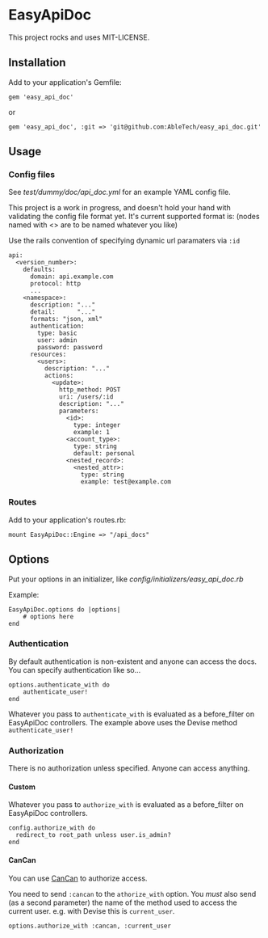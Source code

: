 # EasyApiDoc

This project rocks and uses MIT-LICENSE.

## Installation
Add to your application's Gemfile:

    gem 'easy_api_doc'

or

    gem 'easy_api_doc', :git => 'git@github.com:AbleTech/easy_api_doc.git'

## Usage

### Config files

See *test/dummy/doc/api_doc.yml* for an example YAML config file.

This project is a work in progress, and doesn't hold your hand with validating the config file format yet.
It's current supported format is: (nodes named with <> are to be named whatever you like)

Use the rails convention of specifying dynamic url paramaters via `:id`

    api:
      <version_number>:
        defaults:
          domain: api.example.com
          protocol: http
          ...
        <namespace>:
          description: "..."
          detail:      "..."
          formats: "json, xml"
          authentication:
            type: basic
            user: admin
            password: password
          resources:
            <users>:
              description: "..."
              actions:
                <update>:
                  http_method: POST
                  uri: /users/:id
                  description: "..."
                  parameters:
                    <id>:
                      type: integer
                      example: 1
                    <account_type>:
                      type: string
                      default: personal
                    <nested_record>:
                      <nested_attr>:
                        type: string
                        example: test@example.com

### Routes
Add to your application's routes.rb:

    mount EasyApiDoc::Engine => "/api_docs"

## Options
Put your options in an initializer, like *config/initializers/easy_api_doc.rb*

Example:

    EasyApiDoc.options do |options|
        # options here
    end


### Authentication
By default authentication is non-existent and anyone can access the docs.
You can specify authentication like so...

    options.authenticate_with do
        authenticate_user!
    end

Whatever you pass to `authenticate_with` is evaluated as a before_filter on EasyApiDoc controllers.
The example above uses the Devise method `authenticate_user!`

### Authorization
There is no authorization unless specified. Anyone can access anything.

#### Custom
Whatever you pass to `authorize_with` is evaluated as a before_filter on EasyApiDoc controllers.

    config.authorize_with do
      redirect_to root_path unless user.is_admin?
    end

#### CanCan
You can use [CanCan](https://github.com/ryanb/cancan) to authorize access.

You need to send `:cancan` to the `athorize_with` option. You *must* also send (as a second parameter) the name of the method used to access the current user. e.g. with Devise this is `current_user`.

    options.authorize_with :cancan, :current_user
